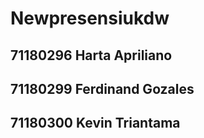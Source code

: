 # Newpresensiukdw
## 71180296 Harta Apriliano
## 71180299 Ferdinand Gozales
## 71180300 Kevin Triantama
